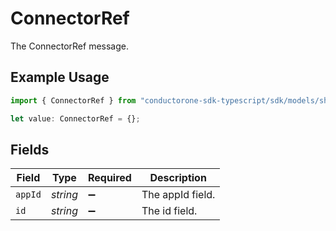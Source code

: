# ConnectorRef

The ConnectorRef message.

## Example Usage

```typescript
import { ConnectorRef } from "conductorone-sdk-typescript/sdk/models/shared";

let value: ConnectorRef = {};
```

## Fields

| Field              | Type               | Required           | Description        |
| ------------------ | ------------------ | ------------------ | ------------------ |
| `appId`            | *string*           | :heavy_minus_sign: | The appId field.   |
| `id`               | *string*           | :heavy_minus_sign: | The id field.      |